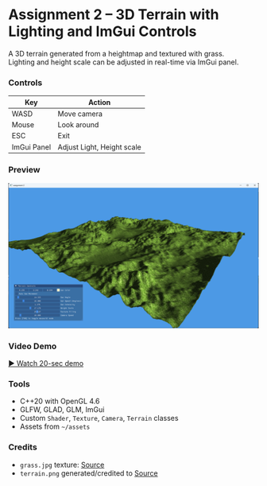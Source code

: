 # Assignment 2 – 3D Terrain with Lighting and ImGui Controls

A 3D terrain generated from a heightmap and textured with grass.  
Lighting and height scale can be adjusted in real-time via ImGui panel.

### Controls
| Key | Action |
|-----|--------|
| WASD | Move camera |
| Mouse | Look around |
| ESC | Exit |
| ImGui Panel | Adjust Light, Height scale |

### Preview
![terrain](./screenshot.png)

### Video Demo
[▶ Watch 20-sec demo](https://youtu.be/G0GbmP_iqdc)

### Tools
- C++20 with OpenGL 4.6
- GLFW, GLAD, GLM, ImGui
- Custom `Shader`, `Texture`, `Camera`, `Terrain` classes
- Assets from `~/assets`

### Credits
- `grass.jpg` texture: [Source](https://www.freepik.com/free-vector/grass-shape-background-design_893901.htm#fromView=keyword&page=1&position=5&uuid=242cc78f-5c82-4e55-afbe-5cad624d83f4&query=Grass+texture)
- `terrain.png` generated/credited to [Source](https://en.wikipedia.org/wiki/File:Heightmap.png)